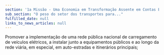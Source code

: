 ```yaml
---
section: '1a Missão - Uma Economia em Transformação Assente em Contas Equilibradas'
sub_section: "O peso do setor dos transportes para..."
fulfilled_date: null
links_to_news_articles: null
---
```


Promover a implementação de uma rede pública nacional de carregamento de veículos elétricos, a instalar junto a equipamentos públicos e ao longo da rede viária, em especial, em auto-estradas e itinerários principais;